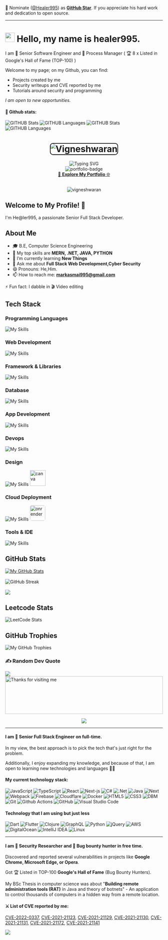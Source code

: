 📢 Nominate ([@Healer995](https://github.com/healer995/)) as **[GitHub Star](https://stars.github.com/nominate)**. If you appreciate his hard work and dedication to open source.

---

# <img src="https://media.giphy.com/media/hvRJCLFzcasrR4ia7z/giphy.gif" width="30px"> Hello, my name is healer995.


I am 🧙 Senior Software Engineer and 👾 Process Manager ( 🏆 8 x Listed in Google's Hall of Fame (TOP-100) )

Welcome to my page; on my Github, you can find:
- Projects created by me 
- Security writeups and CVE reported by me
- Tutorials around security and programming

*I am open to new opportunities.*

#### 📜 Github stats:

![GITHUB Stats](https://raw.githubusercontent.com/puliczek/github-stats/master/generated/overview.svg#gh-dark-mode-only) ![GITHUB Languages](https://raw.githubusercontent.com/puliczek/github-stats/master/generated/languages.svg#gh-dark-mode-only)
![GITHUB Stats](https://raw.githubusercontent.com/puliczek/github-stats/master/generated/overview.svg#gh-light-mode-only) ![GITHUB Languages](https://raw.githubusercontent.com/puliczek/github-stats/master/generated/languages.svg#gh-light-mode-only)

<h1 align="center">
  <img src="https://github.com/vigneshwaranbalamurugan/vigneshwaranbalamurugan/blob/c1b6634e079ea6d466c6a7ba85b6591fe110db7e/Info.png" alt="Vigneshwaran" style="border-radius: 10px; border: 2px solid #000;"  />
</h1>



<!-- Portfolio Showcase Container -->
<div align="center">
  
  <img src="https://readme-typing-svg.demolab.com?font=Fira+Code&weight=500&size=25&pause=1000&color=00ADB5&center=true&vCenter=true&width=435&lines=Hi+%F0%9F%91%8B%2C+I'm+Vigneshwaran!;Full-Stack+Web+Developer;Tech+Explorer;Cybersecurity+Enthusiast;" alt="Typing SVG" />

  <br />
  <img src="https://img.shields.io/badge/Portfolio-00ADB5?style=for-the-badge&logo=google-chrome&logoColor=white" alt="portfolio-badge"/>
  <br />
  <a href="https://vigneshwaran.tech" target="_blank">
    🚀 <b>Explore My Portfolio</b> 🌐
  </a>

<br>

</div>
<br>
<p align="center"> <img src="https://komarev.com/ghpvc/?username=vigneshwaranbalamurugan&label=Profile%20views&color=0e75b6&style=flat" alt="vigneshwaran" /> </p>


## Welcome to My Profile! 👋 

I'm He@ler995, a passionate Senior Full Stack Developer.


## About Me
- 🎓 B.E, Computer Science Engineering
- 🌱 My top skills are <b>MERN, .NET, JAVA, PYTHON</b>
- 🔭 I’m currently learning <b>New Things</b>
- 💬 Ask me about <b>Full Stack Web Development,Cyber Security</b>
- 😄 Pronouns: He,Him.
- 📫 How to reach me: **markasmai995@gmail.com**
<!--- 👯 I’m looking to collaborate on [Open Source Projects or Areas of Interest].
- 🤔 I’m looking for help with [Something you need help with].-->
⚡ Fun fact: I dabble in 🎬 Video editing

## Tech Stack

<h3 align="left">Programming Languages </h3>

![My Skills](https://skillicons.dev/icons?i=c,cpp,java,python,js,ts)

<h3 align="left">Web Development</h3>

![My Skills](https://skillicons.dev/icons?i=html,css,bootstrap,react,vite,nextjs,nodejs,express,tailwind)

<h3 align="left">Framework & Libraries</h3>

![My Skills](https://skillicons.dev/icons?i=react,.net,spring,django,flask)

<h3 align="left">Database</h3>

![My Skills](https://skillicons.dev/icons?i=mysql,MongoDB,PostgreSQL,firebase)

<h3 align="left">App Development</h3>

![My Skills](https://skillicons.dev/icons?i=react)


<h3 align="left">Devops</h3>

![My Skills](https://skillicons.dev/icons?i=docker,jenkins,kubernetes,jira,scrum,agile)

<h3 align="left">Design</h3>

![My Skills](https://skillicons.dev/icons?i=webflow,figma) <img src="https://oregoncoast.edu/wp-content/uploads/2024/02/canva-logo.png" alt="canva" width="50" height="50" >


<h3 align="left">Cloud Deployment</h3>

![My Skills](https://skillicons.dev/icons?i=aws,netlify,vercel) <img src="https://github.com/vigneshwaranbalamurugan/vigneshwaranbalamurugan/blob/20bb4b459e85c303365179ea2e4446c1f08cb2ec/render.png" alt="onrender" width="49" height="49" style="border-radius:5px;" >

<h3 align="left">Tools & IDE</h3>

![My Skills](https://skillicons.dev/icons?i=windows,mint,git,github,vscode,idea,postman)

<!--## GitHub Stats
[![Your GitHub Stats](https://github-readme-stats.vercel.app/api?username=YourUsername&show_icons=true&theme=radical)](https://github.com/YourUsername)
-->

<!--- [Twitter](Your Twitter Profile Link)
- [Personal Website/Blog](Your Website or Blog Link)-->
## GitHub Stats
[![My GitHub Stats](https://denvercoder1-github-readme-stats.vercel.app/api?username=vigneshwaranbalamurugan&show_icons=true&count_private=true&theme=radical)](https://github.com/vigneshwaranbalamurugan)
<br>
<br>
![GitHub Streak](https://github-readme-streak-stats.herokuapp.com/?user=vigneshwaranbalamurugan&theme=dark&background=0d1117&border=00ff00&stroke=00ff00&ring=00ff00&fire=00ff00&currStreakLabel=00ff00&currStreakNum=00ff00&sideNums=ffffff&sideLabels=ffffff&dates=00ff00)
<br>
<br>
![](https://github-readme-stats.vercel.app/api/top-langs/?username=vigneshwaranbalamurugan&theme=gotham&hide_border=false&include_all_commits=true&count_private=true&layout=compact)

## Leetcode Stats
![LeetCode Stats](https://leetcard.jacoblin.cool/vigneshwaranbalamurugan?theme=dark&font=Marcellus&ext=heatmap)

## GitHub Trophies
![My GitHub Trophies](https://github-profile-trophy.vercel.app/?username=vigneshwaranbalamurugan&theme=radical&no-frame=true&no-bg=true&margin-w=1)

### ✍️ Random Dev Quote
![](https://quotes-github-readme.vercel.app/api?type=horizontal&theme=radical)
<img height="120" alt="Thanks for visiting me" width="100%" src="https://raw.githubusercontent.com/BrunnerLivio/brunnerlivio/master/images/marquee.svg" />

<p align="center">
  <img src="https://capsule-render.vercel.app/api?type=waving&color=gradient&height=100&section=footer&width=100%"/>
</p>

<!--Feel free to fork and customize this template for your own GitHub profile. Happy coding!-->


--- 
#### I am 🧙 Senior Full Stack Engineer on full-time.


In my view, the best approach is to pick the tech that's just right for the problem.

Additionally, I enjoy expanding my knowledge, and because of that, I am open to learning new technologies and languages 🐱‍👓

#### My current technology stack:
![JavaScript](https://img.shields.io/badge/javascript-%23323330.svg?style=flat-square&logo=javascript&logoColor=%23F7DF1E)
![TypeScript](https://img.shields.io/badge/-TypeScript-007ACC?style=flat-square&logo=typescript&logoColor=white)
![React](https://img.shields.io/badge/react-%2320232a.svg?style=flat-square&logo=react&logoColor=%2361DAFB)
![Next-js](https://img.shields.io/badge/Next-black?style=flat-square&logo=next.js&logoColor=white)
![C#](https://img.shields.io/badge/c%23-%23239120.svg?style=flat-square&logo=c-sharp&logoColor=white)
![.Net](https://img.shields.io/badge/.NET-5C2D91?style=flat-square&logo=.net&logoColor=white)
![Java](https://img.shields.io/badge/java-%23ED8B00.svg?style=flat-square&logo=java&logoColor=white)
![Next](https://img.shields.io/badge/next-%230072C6.svg?style=flat-square&logo=next-devops&logoColor=white)
![Webpack](https://img.shields.io/badge/-Webpack-8DD6F9?style=flat-square&logo=webpack&logoColor=white)
![Firebase](https://img.shields.io/badge/firebase-%23039BE5.svg?style=flat-square&logo=firebase)
![Cloudflare](https://img.shields.io/badge/Cloudflare-F38020?style=flat-square&logo=Cloudflare&logoColor=white)
![Docker](https://img.shields.io/badge/-Docker-46a2f1?style=flat-square&logo=docker&logoColor=white)
![HTML5](https://img.shields.io/badge/-HTML5-E34F26?style=flat-square&logo=html5&logoColor=white)
![CSS3](https://img.shields.io/badge/css3-%231572B6.svg?style=flat-square&logo=css3&logoColor=white)
![DBM](https://img.shields.io/badge/Microsoft%20SQL%20Sever-CC2927?style=flat-square&logo=microsoft%20sql%20server&logoColor=white)
![Git](https://img.shields.io/badge/-Git-F05032?style=flat-square&logo=git&logoColor=white)
![Github Actions](https://img.shields.io/badge/-Github_Actions-2088FF?style=flat-square&logo=github-actions&logoColor=white)
![GitHub](https://img.shields.io/badge/github-%23121011.svg?style=flat-square&logo=github&logoColor=white)
![Visual Studio Code](https://img.shields.io/badge/Visual%20Studio%20Code-0078d7.svg?style=flat-square&logo=visual-studio-code&logoColor=white)

#### Technology that I am using but just less
![Dart](https://img.shields.io/badge/dart-%230175C2.svg?style=flat-square&logo=dart&logoColor=white)
![Flutter](https://img.shields.io/badge/Flutter-%2302569B.svg?style=flat-square&logo=Flutter&logoColor=white)
![Clojure](https://img.shields.io/badge/Clojure-%23Clojure.svg?style=flat-square&logo=Clojure&logoColor=Clojure)
![GraphQL](https://img.shields.io/badge/-GraphQL-E10098?style=flat-square&logo=graphql&logoColor=white)
![Python](https://img.shields.io/badge/python-3670A0?style=flat-square&logo=python&logoColor=ffdd54)
![jQuery](https://img.shields.io/badge/jquery-%230769AD.svg?style=flat-square&logo=jquery&logoColor=white)
![AWS](https://img.shields.io/badge/AWS-%23FF9900.svg?style=flat-square&logo=amazon-aws&logoColor=white)
![DigitalOcean](https://img.shields.io/badge/DigitalOcean-%230167ff.svg?style=flat-square&logo=digitalOcean&logoColor=white)
![IntelliJ IDEA](https://img.shields.io/badge/IntelliJIDEA-000000.svg?style=flat-square&logo=intellij-idea&logoColor=white)
![Linux](https://img.shields.io/badge/Linux-FCC624?style=flat-square&logo=linux&logoColor=black)

---

####  I am 👾 Security Researcher and 🔏 Bug bounty hunter in free time.
Discovered and reported several vulnerabilities in projects like **Google Chrome, Microsoft Edge, or Opera**.

Got 🏆 Listed in TOP-100 **Google's Hall of Fame** (Bug Bounty Hunters).

My BSc Thesis in computer science was about "**Building remote administration tools (RAT)** in Java and theory of botnets" - An application to control thousands of computers in a hidden way from a remote location.

#### ⚔️ List of CVE reported by me:
[CVE-2022-0337](https://github.com/Puliczek/CVE-2022-0337-PoC-Google-Chrome-Microsoft-Edge-Opera), [CVE-2021-21123](https://github.com/Puliczek/CVE-2021-21123-PoC-Google-Chrome), [CVE-2021-21129](https://github.com/Puliczek/CVE-2021-21123-PoC-Google-Chrome), [CVE-2021-21130](https://github.com/Puliczek/CVE-2021-21123-PoC-Google-Chrome), [CVE-2021-21131](https://github.com/Puliczek/CVE-2021-21123-PoC-Google-Chrome), [CVE-2021-21172](https://github.com/Puliczek/CVE-2021-21123-PoC-Google-Chrome), [CVE-2021-21141](https://github.com/Puliczek/CVE-2021-21123-PoC-Google-Chrome)

![](https://hit.yhype.me/github/profile?user_id=12344862)

